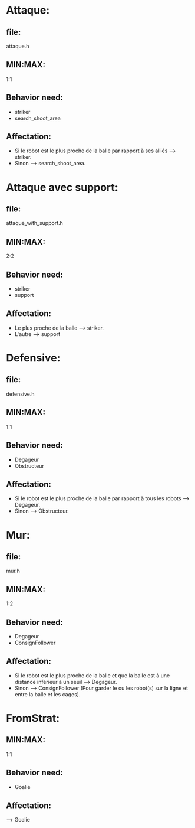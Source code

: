 # Attaque:
## file:
attaque.h
## MIN:MAX:
1:1
## Behavior need:
- striker
- search_shoot_area
## Affectation:
- Si le robot est le plus proche de la balle par rapport à ses alliés --> striker.
- Sinon --> search_shoot_area.

# Attaque avec support:
## file:
attaque_with_support.h
## MIN:MAX:
2:2
## Behavior need:
- striker
- support
## Affectation:
- Le plus proche de la balle --> striker.
- L'autre --> support

# Defensive:
## file:
defensive.h
## MIN:MAX:
1:1
## Behavior need:
- Degageur
- Obstructeur
## Affectation:
- Si le robot est le plus proche de la balle par rapport à tous les robots --> Degageur.
- Sinon --> Obstructeur.

# Mur:
## file:
mur.h
## MIN:MAX:
1:2
## Behavior need:
- Degageur
- ConsignFollower
## Affectation:
- Si le robot est le plus proche de la balle et que la balle est à une distance inférieur à un seuil --> Degageur.
- Sinon --> ConsignFollower (Pour garder le ou les robot(s) sur la ligne et entre la balle et les cages).


# FromStrat<goalie>:
## MIN:MAX:
1:1
## Behavior need:
- Goalie
## Affectation:
--> Goalie
